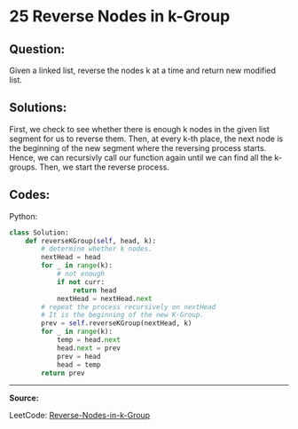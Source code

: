 25 Reverse Nodes in k-Group
===========================

Question:
---------

Given a linked list, reverse the nodes k at a time and return new modified
list.

Solutions:
---------

First, we check to see whether there is enough k nodes in the given list
segment for us to reverse them. Then, at every k-th place, the next node is the
beginning of the new segment where the reversing process starts. Hence, we can
recursivly call our function again until we can find all the k-groups. Then, we
start the reverse process.

Codes:
------

Python:

```python
class Solution:
    def reverseKGroup(self, head, k):
        # determine whether k nodes.
        nextHead = head
        for _ in range(k):
            # not enough
            if not curr:
                return head
            nextHead = nextHead.next
        # repeat the process recursively on nextHead
        # It is the beginning of the new K-Group.
        prev = self.reverseKGroup(nextHead, k) 
        for _ in range(k):
            temp = head.next
            head.next = prev
            prev = head
            head = temp
        return prev
```

---

**Source:**

LeetCode: [Reverse-Nodes-in-k-Group](https://leetcode.com/problems/reverse-nodes-in-k-group)
